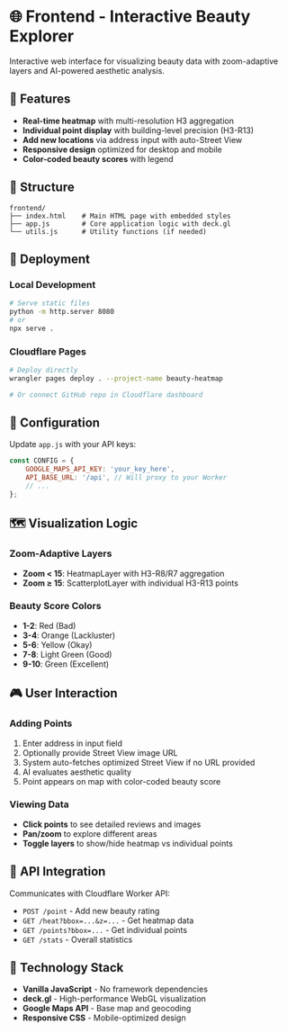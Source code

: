 # 🌐 Frontend - Interactive Beauty Explorer

Interactive web interface for visualizing beauty data with zoom-adaptive layers and AI-powered aesthetic analysis.

## 🎯 Features

- **Real-time heatmap** with multi-resolution H3 aggregation
- **Individual point display** with building-level precision (H3-R13)
- **Add new locations** via address input with auto-Street View
- **Responsive design** optimized for desktop and mobile
- **Color-coded beauty scores** with legend

## 📁 Structure

```
frontend/
├── index.html    # Main HTML page with embedded styles
├── app.js        # Core application logic with deck.gl
└── utils.js      # Utility functions (if needed)
```

## 🚀 Deployment

### Local Development
```bash
# Serve static files
python -m http.server 8080
# or
npx serve .
```

### Cloudflare Pages
```bash
# Deploy directly
wrangler pages deploy . --project-name beauty-heatmap

# Or connect GitHub repo in Cloudflare dashboard
```

## 🔧 Configuration

Update `app.js` with your API keys:
```javascript
const CONFIG = {
    GOOGLE_MAPS_API_KEY: 'your_key_here',
    API_BASE_URL: '/api', // Will proxy to your Worker
    // ...
};
```

## 🗺️ Visualization Logic

### Zoom-Adaptive Layers
- **Zoom < 15**: HeatmapLayer with H3-R8/R7 aggregation
- **Zoom ≥ 15**: ScatterplotLayer with individual H3-R13 points

### Beauty Score Colors
- **1-2**: Red (Bad)
- **3-4**: Orange (Lackluster) 
- **5-6**: Yellow (Okay)
- **7-8**: Light Green (Good)
- **9-10**: Green (Excellent)

## 🎮 User Interaction

### Adding Points
1. Enter address in input field
2. Optionally provide Street View image URL
3. System auto-fetches optimized Street View if no URL provided
4. AI evaluates aesthetic quality
5. Point appears on map with color-coded beauty score

### Viewing Data
- **Click points** to see detailed reviews and images
- **Pan/zoom** to explore different areas
- **Toggle layers** to show/hide heatmap vs individual points

## 📡 API Integration

Communicates with Cloudflare Worker API:
- `POST /point` - Add new beauty rating
- `GET /heat?bbox=...&z=...` - Get heatmap data
- `GET /points?bbox=...` - Get individual points
- `GET /stats` - Overall statistics

## 🎨 Technology Stack

- **Vanilla JavaScript** - No framework dependencies
- **deck.gl** - High-performance WebGL visualization
- **Google Maps API** - Base map and geocoding
- **Responsive CSS** - Mobile-optimized design